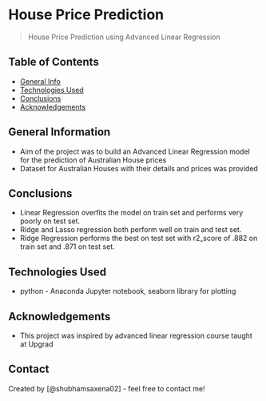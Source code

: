 # House Price Prediction
> House Price Prediction using Advanced Linear Regression


## Table of Contents
* [General Info](#general-information)
* [Technologies Used](#technologies-used)
* [Conclusions](#conclusions)
* [Acknowledgements](#acknowledgements)

<!-- You can include any other section that is pertinent to your problem -->

## General Information
- Aim of the project was to build an Advanced Linear Regression model for the prediction of Australian House prices
- Dataset for Australian Houses with their details and prices was provided

<!-- You don't have to answer all the questions - just the ones relevant to your project. -->

## Conclusions
- Linear Regression overfits the model on train set and performs very poorly on test set.
- Ridge and Lasso regression both perform well on train and test set.
- Ridge Regression performs the best on test set with r2_score of .882 on train set and .871 on test set.

<!-- You don't have to answer all the questions - just the ones relevant to your project. -->


## Technologies Used
- python - Anaconda Jupyter notebook, seaborn library for plotting

<!-- As the libraries versions keep on changing, it is recommended to mention the version of library used in this project -->

## Acknowledgements
- This project was inspired by advanced linear regression course taught at Upgrad


## Contact
Created by [@shubhamsaxena02] - feel free to contact me!


<!-- Optional -->
<!-- ## License -->
<!-- This project is open source and available under the [... License](). -->

<!-- You don't have to include all sections - just the one's relevant to your project -->
